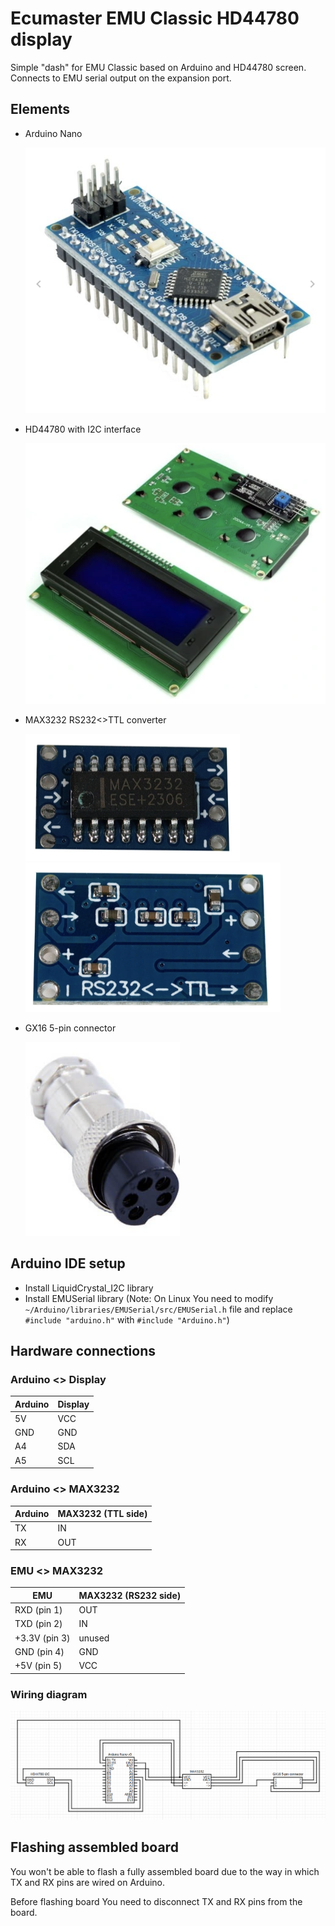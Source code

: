 # Ecumaster EMU Classic HD44780 display #

Simple "dash" for EMU Classic based on Arduino and HD44780 screen.
Connects to EMU serial output on the expansion port.

## Elements ##

- Arduino Nano

  ![arduino nano](./docs/elements/arduino_nano.png)
- HD44780 with I2C interface

  ![hd44780 i2c](./docs/elements/hd44780_i2c.png)

- MAX3232 RS232<>TTL converter

  ![max3232 top side](./docs/elements/max3232_top.png)
  ![max3232 top side](./docs/elements/max3232_bottom.png)

- GX16 5-pin connector

  ![gx16 5-pin](./docs/elements/gx16_5pin.png)

## Arduino IDE setup ##

- Install LiquidCrystal_I2C library
- Install EMUSerial library (Note: On Linux You need to modify `~/Arduino/libraries/EMUSerial/src/EMUSerial.h` file and
  replace `#include "arduino.h"` with `#include "Arduino.h"`)

## Hardware connections ##

### Arduino <> Display ###

| Arduino | Display |
|---------|---------|
| 5V      | VCC     |
| GND     | GND     |
| A4      | SDA     |
| A5      | SCL     |

### Arduino <> MAX3232 ###

| Arduino | MAX3232 (TTL side) |
|---------|--------------------|
| TX      | IN                 |
| RX      | OUT                |

### EMU <> MAX3232 ###

| EMU           | MAX3232 (RS232 side) |
|---------------|----------------------|
| RXD (pin 1)   | OUT                  |
| TXD (pin 2)   | IN                   |
| +3.3V (pin 3) | unused               |
| GND (pin 4)   | GND                  |
| +5V (pin 5)   | VCC                  |

### Wiring diagram ###

![wiring diagram](./docs/wiring_diagram.png)

## Flashing assembled board ##

You won't be able to flash a fully assembled board due to the way in which TX and RX pins are wired on Arduino.

Before flashing board You need to disconnect TX and RX pins from the board.
